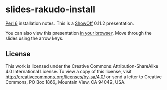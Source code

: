 # slides-rakudo-install

[Perl 6](https://perl6.org/) installation notes. This is a
[ShowOff](https://github.com/puppetlabs/showoff) 0.11.2 presentation.

You can also view this presentation [in your
browser](https://mkheironimus.github.io/slides-rakudo-install/). Move through
the slides using the arrow keys.

## License

This work is licensed under the Creative Commons Attribution-ShareAlike 4.0
International License. To view a copy of this license, visit
<http://creativecommons.org/licenses/by-sa/4.0/> or send a letter to Creative
Commons, PO Box 1866, Mountain View, CA 94042, USA.
